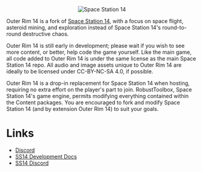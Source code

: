 <p align="center"> <img alt="Space Station 14" src="https://raw.githubusercontent.com/moonheart08/outer-rim-14/master/Resources/Textures/Logo/logo.png" /></p>

Outer Rim 14 is a fork of [Space Station 14](https://spacestation14.io/), with a focus on space flight, asteroid mining, and exploration instead of Space Station 14's round-to-round destructive chaos.

Outer Rim 14 is still early in development; please wait if you wish to see more content, or better, help code the game yourself.
Like the main game, all code added to Outer Rim 14 is under the same license as the main Space Station 14 repo.
All audio and image assets unique to Outer Rim 14 are ideally to be licensed under CC-BY-NC-SA 4.0, if possible.

Outer Rim 14 is a drop-in replacement for Space Station 14 when hosting, requiring no extra effort on the player's part to join. RobustToolbox, Space Station 14's game engine, permits modifying everything contained within the Content packages. You are encouraged to fork and modify Space Station 14 (and by extension Outer Rim 14) to suit your goals.

# Links
- [Discord](https://discord.gg/G89SKfzMGq)
- [SS14 Development Docs](https://docs.spacestation14.io/)
- [SS14 Discord](https://discord.gg/MwDDf6t)
